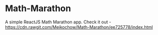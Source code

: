 # Math-Marathon
A simple ReactJS Math Marathon app.
Check it out - https://cdn.rawgit.com/Meikochow/Math-Marathon/ee725778/index.html
